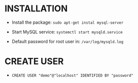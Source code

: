 # INSTALLATION

- Install the package: `sudo apt-get instal mysql-server`

- Start MySQL service: `systemctl start mysqld.service`

- Default password for root user in: `/var/log/mysqld.log`

# CREATE USER

- `CREATE USER "demo"@"localhost" IDENTIFIED BY "password"`

